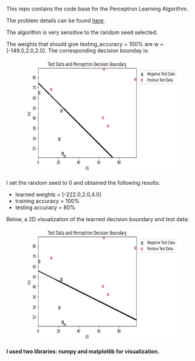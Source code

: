 This repo contains the code base for the Perceptron Learning Algorithm.

The problem details can be found [here](https://baylor.kattis.com/courses/CSI5325/20s/assignments/kwne7w/problems/baylor.perceptron).

The algorithm is very sensitive to the random seed selected.

The weights that should give testing_accuracy = 100% are w = [-149.0,2.0,2.0]. The corresponding decision bounday is:
<p align="center">
<img src="images/2D_Visulization_test_data_perfect_decision_boundary.png" width="400" height="300">
</p>

I set the random seed to 0 and obtained the following results: 
- learned weights = [-222.0,2.0,4.0]
- training accuracy = 100%
- testing accuracy = 80%


Below, a 2D visualization of the learned decision boundary and test data:

<p align="center">
<img src="images/2D_Visulization_test_data_decision_boundary.png" width="400" height="300">
</p>

**I used two libraries: numpy and matplotlib for visualization.**

